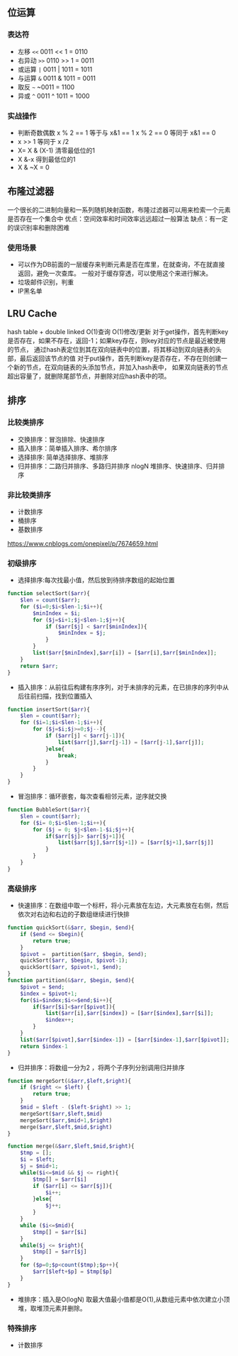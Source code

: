 ## 位运算
### 表达符
* 左移 `<<` 0011 << 1 =  0110
* 右异动 `>>` 0110 >> 1 = 0011
* 或运算 `|`  0011 | 1011 = 1011
* 与运算 `&` 0011 & 1011 = 0011
* 取反 `~` ~0011 = 1100
* 异或 `^` 0011 ^ 1011 = 1000
### 实战操作
* 判断奇数偶数
x % 2 == 1 等于与 x&1 == 1
x % 2 == 0 等同于 x&1 == 0 
* x >> 1 等同于 x /2
* X= X & (X-1) 清零最低位的1
* X &-x 得到最低位的1
* X & ~X = 0

## 布隆过滤器
一个很长的二进制向量和一系列随机映射函数，布隆过滤器可以用来检索一个元素是否存在一个集合中
优点：空间效率和时间效率远远超过一般算法
缺点：有一定的误识别率和删除困难
### 使用场景
* 可以作为DB前面的一层缓存来判断元素是否在库里，在就查询，不在就直接返回，避免一次查库。
一般对于缓存穿透，可以使用这个来进行解决。
* 垃圾邮件识别，判重
* IP黑名单

## LRU Cache
hash table + double linked
O(1)查询
O(1)修改/更新
对于get操作，首先判断key是否存在，如果不存在，返回-1；如果key存在，则key对应的节点是最近被使用的节点，
通过hash表定位到其在双向链表中的位置，将其移动到双向链表的头部，最后返回该节点的值
对于put操作，首先判断key是否存在，不存在则创建一个新的节点，在双向链表的头添加节点，并加入hash表中，
如果双向链表的节点超出容量了，就删除尾部节点，并删除对应hash表中的项。

## 排序
### 比较类排序
* 交换排序：冒泡排除、快速排序
* 插入排序：简单插入排序、希尔排序
* 选择排序: 简单选择排序、堆排序
* 归并排序：二路归并排序、多路归并排序
nlogN
堆排序、快速排序、归并排序

### 非比较类排序
* 计数排序
* 桶排序
* 基数排序

https://www.cnblogs.com/onepixel/p/7674659.html
### 初级排序
* 选择排序:每次找最小值，然后放到待排序数组的起始位置
```php
function selectSort($arr){
    $len = count($arr);
    for ($i=0;$i<$len-1;$i++){
        $minIndex = $i;
        for ($j=$i+1;$j<$len-1;$j++){
            if ($arr[$j] < $arr[$minIndex]){
                $minIndex = $j;
            }
        }
        list($arr[$minIndex],$arr[i]) = [$arr[i],$arr[$minIndex]];
    }
    return $arr;
}
```
* 插入排序：从前往后构建有序序列，对于未排序的元素，在已排序的序列中从后往前扫描，找到位置插入
```php
function insertSort($arr){
    $len = count($arr);
    for ($i=1;$i<$len-1;$i++){
        for ($j=$i;$j>=0;$j--){
            if ($arr[j] < $arr[j-1]){
                list($arr[j],$arr[j-1]) = [$arr[j-1],$arr[j]];
            }else{
                break;
            }
        }
    }
}
```
* 冒泡排序：循环嵌套，每次查看相邻元素，逆序就交换
```php
function BubbleSort($arr){
    $len = count($arr);
    for ($i= 0;$i<$len-1;$i++){
        for ($j = 0; $j<$len-1-$i;$j++){
            if($arr[$j]> $arr[$j+1]){
                list($arr[$j],$arr[$j+1]) = [$arr[$j+1],$arr[$j]]
            }
        }
    }
}
```
### 高级排序
* 快速排序：在数组中取一个标杆，将小元素放在左边，大元素放在右侧，然后依次对右边和右边的子数组继续进行快排
```php
function quickSort(&$arr, $begin, $end){
    if ($end <= $begin){
        return true;
    }
    $pivot =  partition($arr, $begin, $end);
    quickSort($arr, $begin, $pivot-1);
    quickSort($arr, $pivot+1, $end);
}
function partition(&$arr, $begin, $end){
    $pivot = $end;
    $index = $pivot+1;
    for($i=$index;$i<=$end;$i++){
        if($arr[$i]<$arr[$pivot]){
            list($arr[i],$arr[$index]) = [$arr[$index],$arr[$i]];
            $index++;
        }
    }
    list($arr[$pivot],$arr[$index-1]) = [$arr[$index-1],$arr[$pivot]];
    return $index-1
}

```
* 归并排序：将数组一分为2 ，将两个子序列分别调用归并排序
```php
function mergeSort(&$arr,$left,$right){
    if ($right <= $left) {
        return true;
    }
    $mid = $left - ($left-$right) >> 1;
    mergeSort($arr,$left,$mid)
    mergeSort($arr,$mid+1,$right)
    merge($arr,$left,$mid,$right)
}

function merge(&$arr,$left,$mid,$right){
    $tmp = [];
    $i = $left;
    $j = $mid+1;
    while($i<=$mid && $j <= right){
        $tmp[] = $arr[$i]
        if ($arr[i] <= $arr[$j]){
            $i++;    
        }else{
            $j++;
        }
    }
    while ($i<=$mid){
        $tmp[] = $arr[$i] 
    }
    while($j <= $right){
        $tmp[] = $arr[$j]
    }
    for ($p=0;$p<count($tmp);$p++){
        $arr[$left+$p] = $tmp[$p]
    }
}
```
* 堆排序：插入是O(logN) 取最大值最小值都是O(1),从数组元素中依次建立小顶堆，取堆顶元素并删除。
### 特殊排序
* 计数排序



